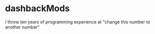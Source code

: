 # dashbackMods
I throw ten years of programming experience at "change this number to another number"
